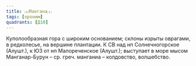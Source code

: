 ```yaml
---
title: ⒜Мангана⒵
tags: [ороним]
quadrants: [Д10]
---
```


Куполообразная гора с широким основанием; склоны изрыты оврагами, в редколесье,
на вершине плантации. К СВ над нп Солнечногорское (Алушт.), к ЮЗ от нп
Малореченское (Алушт.); выступает в море мысом Манганар-Бурун – ср. греч.
манганиа – колдовство, волшебство.
